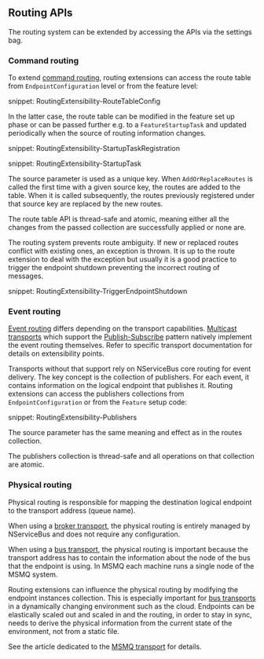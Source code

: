 ## Routing APIs

The routing system can be extended by accessing the APIs via the settings bag.

### Command routing

To extend [command routing](/nservicebus/messaging/routing.md#command-routing), routing extensions can access the route table from `EndpointConfiguration` level or from the feature level:

snippet: RoutingExtensibility-RouteTableConfig

In the latter case, the route table can be modified in the feature set up phase or can be passed further e.g. to a `FeatureStartupTask` and updated periodically when the source of routing information changes.

snippet: RoutingExtensibility-StartupTaskRegistration

snippet: RoutingExtensibility-StartupTask

The source parameter is used as a unique key. When `AddOrReplaceRoutes` is called the first time with a given source key, the routes are added to the table. When it is called subsequently, the routes previously registered under that source key are replaced by the new routes.

The route table API is thread-safe and atomic, meaning either all the changes from the passed collection are successfully applied or none are.

The routing system prevents route ambiguity. If new or replaced routes conflict with existing ones, an exception is thrown. It is up to the route extension to deal with the exception but usually it is a good practice to trigger the endpoint shutdown preventing the incorrect routing of messages.

snippet: RoutingExtensibility-TriggerEndpointShutdown

### Event routing

[Event routing](/nservicebus/messaging/routing.md#event-routing) differs depending on the transport capabilities. [Multicast transports](/transports/#types-of-transports-multicast-enabled-transports) which support the [Publish-Subscribe](/nservicebus/messaging/publish-subscribe/) pattern natively implement the event routing themselves. Refer to specific transport documentation for details on extensibility points.

Transports without that support rely on NServiceBus core routing for event delivery. The key concept is the collection of publishers. For each event, it contains information on the logical endpoint that publishes it. Routing extensions can access the publishers collections from `EndpointConfiguration` or from the `Feature` setup code:

snippet: RoutingExtensibility-Publishers

The source parameter has the same meaning and effect as in the routes collection.

The publishers collection is thread-safe and all operations on that collection are atomic.

### Physical routing

Physical routing is responsible for mapping the destination logical endpoint to the transport address (queue name).

When using a [broker transport](/transports/#types-of-transports-broker-transports), the physical routing is entirely managed by NServiceBus and does not require any configuration.

When using a [bus transport](/transports/#types-of-transports-bus-transports), the physical routing is important because the transport address has to contain the information about the node of the bus that the endpoint is using. In MSMQ each machine runs a single node of the MSMQ system.

Routing extensions can influence the physical routing by modifying the endpoint instances collection. This is especially important for [bus transports](/transports/#types-of-transports-bus-transports) in a dynamically changing environment such as the cloud. Endpoints can be elastically scaled out and scaled in and the routing, in order to stay in sync, needs to derive the physical information from the current state of the environment, not from a static file.

See the article dedicated to the [MSMQ transport](/transports/msmq/routing-extensibility) for details.
